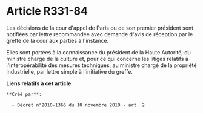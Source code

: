 # Article R331-84

Les décisions de la cour d'appel de Paris ou de son premier président sont notifiées par lettre recommandée avec demande
d'avis de réception par le greffe de la cour aux parties à l'instance. 

Elles sont portées à la connaissance du président de la Haute Autorité, du ministre chargé de la culture et, pour ce qui
concerne les litiges relatifs à l'interopérabilité des mesures techniques, au ministre chargé de la propriété industrielle,
par lettre simple à l'initiative du greffe.

**Liens relatifs à cet article**

	**Créé par**:

	  - Décret n°2010-1366 du 10 novembre 2010 - art. 2
